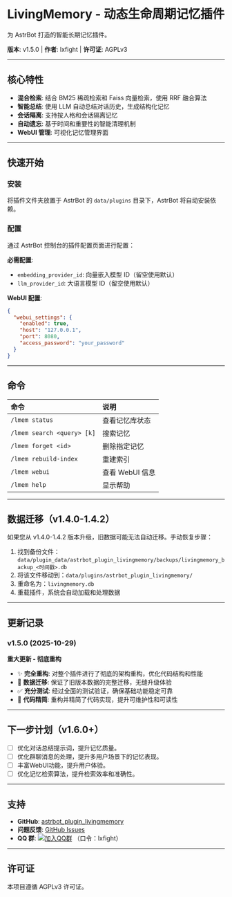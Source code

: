# LivingMemory - 动态生命周期记忆插件

为 AstrBot 打造的智能长期记忆插件。

**版本**: v1.5.0 | **作者**: lxfight | **许可证**: AGPLv3

---

## 核心特性

- **混合检索**: 结合 BM25 稀疏检索和 Faiss 向量检索，使用 RRF 融合算法
- **智能总结**: 使用 LLM 自动总结对话历史，生成结构化记忆
- **会话隔离**: 支持按人格和会话隔离记忆
- **自动遗忘**: 基于时间和重要性的智能清理机制
- **WebUI 管理**: 可视化记忆管理界面

---

## 快速开始

### 安装

将插件文件夹放置于 AstrBot 的 `data/plugins` 目录下，AstrBot 将自动安装依赖。

### 配置

通过 AstrBot 控制台的插件配置页面进行配置：

**必需配置**:
- `embedding_provider_id`: 向量嵌入模型 ID（留空使用默认）
- `llm_provider_id`: 大语言模型 ID（留空使用默认）

**WebUI 配置**:
```json
{
  "webui_settings": {
    "enabled": true,
    "host": "127.0.0.1",
    "port": 8080,
    "access_password": "your_password"
  }
}
```

---

## 命令

| 命令 | 说明 |
| :--- | :--- |
| `/lmem status` | 查看记忆库状态 |
| `/lmem search <query> [k]` | 搜索记忆 |
| `/lmem forget <id>` | 删除指定记忆 |
| `/lmem rebuild-index` | 重建索引 |
| `/lmem webui` | 查看 WebUI 信息 |
| `/lmem help` | 显示帮助 |

---

## 数据迁移（v1.4.0-1.4.2）

如果您从 v1.4.0-1.4.2 版本升级，旧数据可能无法自动迁移。手动恢复步骤：

1. 找到备份文件：`data/plugin_data/astrbot_plugin_livingmemory/backups/livingmemory_backup_<时间戳>.db`
2. 将该文件移动到：`data/plugins/astrbot_plugin_livingmemory/`
3. 重命名为：`livingmemory.db`
4. 重载插件，系统会自动加载和处理数据


---

## 更新记录

### v1.5.0 (2025-10-29)

**重大更新 - 彻底重构**

- ✨ **完全重构**: 对整个插件进行了彻底的架构重构，优化代码结构和性能
- 🔄 **数据迁移**: 保证了旧版本数据的完整迁移，无缝升级体验
- ✅ **充分测试**: 经过全面的测试验证，确保基础功能稳定可靠
- 🎯 **代码精简**: 重构并精简了代码实现，提升可维护性和可读性

---

## 下一步计划（v1.6.0+）

- [ ] 优化对话总结提示词，提升记忆质量。
- [ ] 优化群聊消息的处理，提升多用户场景下的记忆表现。
- [ ] 丰富WebUI功能，提升用户体验。
- [ ] 优化记忆检索算法，提升检索效率和准确性。

---

## 支持

- **GitHub**: [astrbot_plugin_livingmemory](https://github.com/lxfight-s-Astrbot-Plugins/astrbot_plugin_livingmemory)
- **问题反馈**: [GitHub Issues](https://github.com/lxfight-s-Astrbot-Plugins/astrbot_plugin_livingmemory/issues)
- **QQ 群**: [![加入QQ群](https://img.shields.io/badge/QQ群-953245617-blue?style=flat-square&logo=tencent-qq)](https://qm.qq.com/cgi-bin/qm/qr?k=WdyqoP-AOEXqGAN08lOFfVSguF2EmBeO&jump_from=webapi&authKey=tPyfv90TVYSGVhbAhsAZCcSBotJuTTLf03wnn7/lQZPUkWfoQ/J8e9nkAipkOzwh)
  （口令：lxfight）

---

## 许可证

本项目遵循 AGPLv3 许可证。
